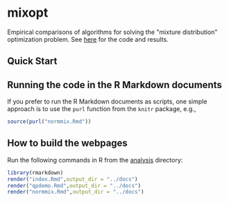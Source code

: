 # mixopt

Empirical comparisons of algorithms for solving the "mixture
distribution" optimization problem. See
[here](https://pcarbo.github.io/mixopt) for the
code and results.

## Quick Start



## Running the code in the R Markdown documents

If you prefer to run the R Markdown documents as scripts, one simple
approach is to use the `purl` function from the `knitr` package, e.g.,

```R
source(purl("normmix.Rmd"))
```

## How to build the webpages

Run the following commands in R from the [analysis](analysis)
directory:

```R
library(rmarkdown)
render("index.Rmd",output_dir = "../docs")
render("qpdemo.Rmd",output_dir = "../docs")
render("normmix.Rmd",output_dir = "../docs")
```
